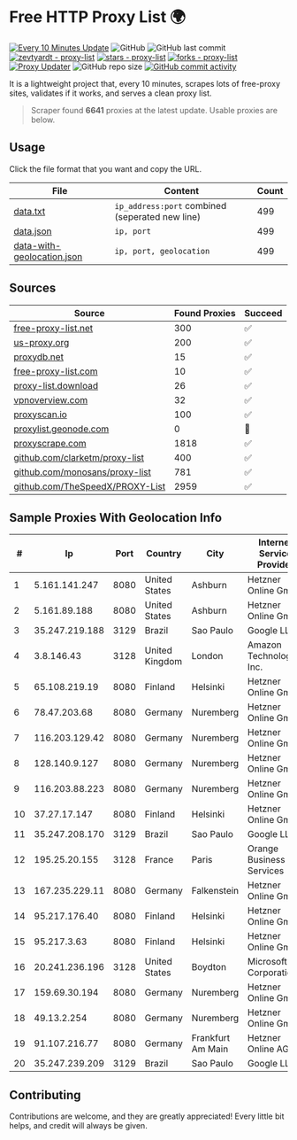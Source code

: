 
# Free HTTP Proxy List 🌍

[![Every 10 Minutes Update](https://github.com/mertguvencli/http-proxy-list/actions/workflows/main.yml/badge.svg?branch=main)](https://github.com/mertguvencli/http-proxy-list/actions/workflows/main.yml)
![GitHub](https://img.shields.io/github/license/mertguvencli/http-proxy-list)
![GitHub last commit](https://img.shields.io/github/last-commit/mertguvencli/http-proxy-list)
[![zevtyardt - proxy-list](https://img.shields.io/static/v1?label=zevtyardt&message=proxy-list&color=blue&logo=github)](https://github.com/zevtyardt/proxy-list "Go to GitHub repo")
[![stars - proxy-list](https://img.shields.io/github/stars/zevtyardt/proxy-list?style=social)](https://github.com/zevtyardt/proxy-list)
[![forks - proxy-list](https://img.shields.io/github/forks/zevtyardt/proxy-list?style=social)](https://github.com/zevtyardt/proxy-list)
[![Proxy Updater](https://github.com/zevtyardt/proxy-list/workflows/Proxy%20Updater/badge.svg)](https://github.com/zevtyardt/proxy-list/actions?query=workflow:"Proxy+Updater")
![GitHub repo size](https://img.shields.io/github/repo-size/zevtyardt/proxy-list)
[![GitHub commit activity](https://img.shields.io/github/commit-activity/m/zevtyardt/proxy-list?logo=commits)](https://github.com/zevtyardt/proxy-list/commits/main)

It is a lightweight project that, every 10 minutes, scrapes lots of free-proxy sites, validates if it works, and serves a clean proxy list.

> Scraper found **6641** proxies at the latest update. Usable proxies are below.

## Usage

Click the file format that you want and copy the URL.

|File|Content|Count|
|----|-------|-----|
|[data.txt](https://raw.githubusercontent.com/mertguvencli/http-proxy-list/main/proxy-list/data.txt)|`ip_address:port` combined (seperated new line)|499|
|[data.json](https://raw.githubusercontent.com/mertguvencli/http-proxy-list/main/proxy-list/data.json)|`ip, port`|499|
|[data-with-geolocation.json](https://raw.githubusercontent.com/mertguvencli/http-proxy-list/main/proxy-list/data-with-geolocation.json)|`ip, port, geolocation`|499|

## Sources

|Source|Found Proxies|Succeed|
|------|-------------|-------|
|[free-proxy-list.net](https://free-proxy-list.net)|300|✅|
|[us-proxy.org](https://www.us-proxy.org)|200|✅|
|[proxydb.net](http://proxydb.net)|15|✅|
|[free-proxy-list.com](https://free-proxy-list.com/?page=&port=&type%5B%5D=http&type%5B%5D=https&up_time=0&search=Search)|10|✅|
|[proxy-list.download](https://www.proxy-list.download/HTTP)|26|✅|
|[vpnoverview.com](https://vpnoverview.com/privacy/anonymous-browsing/free-proxy-servers)|32|✅|
|[proxyscan.io](https://www.proxyscan.io)|100|✅|
|[proxylist.geonode.com](https://proxylist.geonode.com/api/proxy-list?limit=300&page=1&sort_by=lastChecked&sort_type=desc&protocols=http,https)|0|🚫|
|[proxyscrape.com](https://api.proxyscrape.com/v2/?request=displayproxies&protocol=http&timeout=10000&country=all&ssl=all&anonymity=all)|1818|✅|
|[github.com/clarketm/proxy-list](https://raw.githubusercontent.com/clarketm/proxy-list/master/proxy-list-raw.txt)|400|✅|
|[github.com/monosans/proxy-list](https://raw.githubusercontent.com/monosans/proxy-list/main/proxies/http.txt)|781|✅|
|[github.com/TheSpeedX/PROXY-List](https://raw.githubusercontent.com/TheSpeedX/PROXY-List/master/http.txt)|2959|✅|


## Sample Proxies With Geolocation Info

|#|Ip|Port|Country|City|Internet Service Provider|
|-|--|----|-------|----|-------------------------|
|1|5.161.141.247|8080|United States|Ashburn|Hetzner Online GmbH|
|2|5.161.89.188|8080|United States|Ashburn|Hetzner Online GmbH|
|3|35.247.219.188|3129|Brazil|Sao Paulo|Google LLC|
|4|3.8.146.43|3128|United Kingdom|London|Amazon Technologies Inc.|
|5|65.108.219.19|8080|Finland|Helsinki|Hetzner Online GmbH|
|6|78.47.203.68|8080|Germany|Nuremberg|Hetzner Online GmbH|
|7|116.203.129.42|8080|Germany|Nuremberg|Hetzner Online GmbH|
|8|128.140.9.127|8080|Germany|Nuremberg|Hetzner Online GmbH|
|9|116.203.88.223|8080|Germany|Nuremberg|Hetzner Online GmbH|
|10|37.27.17.147|8080|Finland|Helsinki|Hetzner Online GmbH|
|11|35.247.208.170|3129|Brazil|Sao Paulo|Google LLC|
|12|195.25.20.155|3128|France|Paris|Orange Business Services|
|13|167.235.229.11|8080|Germany|Falkenstein|Hetzner Online GmbH|
|14|95.217.176.40|8080|Finland|Helsinki|Hetzner Online GmbH|
|15|95.217.3.63|8080|Finland|Helsinki|Hetzner Online GmbH|
|16|20.241.236.196|3128|United States|Boydton|Microsoft Corporation|
|17|159.69.30.194|8080|Germany|Nuremberg|Hetzner Online GmbH|
|18|49.13.2.254|8080|Germany|Nuremberg|Hetzner Online GmbH|
|19|91.107.216.77|8080|Germany|Frankfurt Am Main|Hetzner Online AG|
|20|35.247.239.209|3129|Brazil|Sao Paulo|Google LLC|



## Contributing

Contributions are welcome, and they are greatly appreciated! Every
little bit helps, and credit will always be given.

